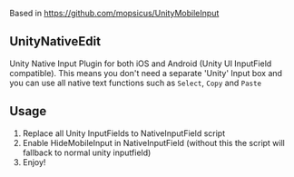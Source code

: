 Based in https://github.com/mopsicus/UnityMobileInput

## UnityNativeEdit
Unity Native Input Plugin for both iOS and Android (Unity UI InputField compatible).
This means you don't need a separate 'Unity' Input box and you can use all native text functions such as `Select`, `Copy` and `Paste`

## Usage
1. Replace all Unity InputFields to NativeInputField script
2. Enable HideMobileInput in NativeInputField (without this the script will fallback to normal unity inputfield)
2. Enjoy!
